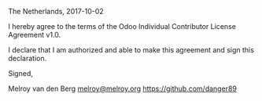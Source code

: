 The Netherlands, 2017-10-02

I hereby agree to the terms of the Odoo Individual Contributor License
Agreement v1.0.

I declare that I am authorized and able to make this agreement and sign this
declaration.

Signed,

Melroy van den Berg melroy@melroy.org https://github.com/danger89
